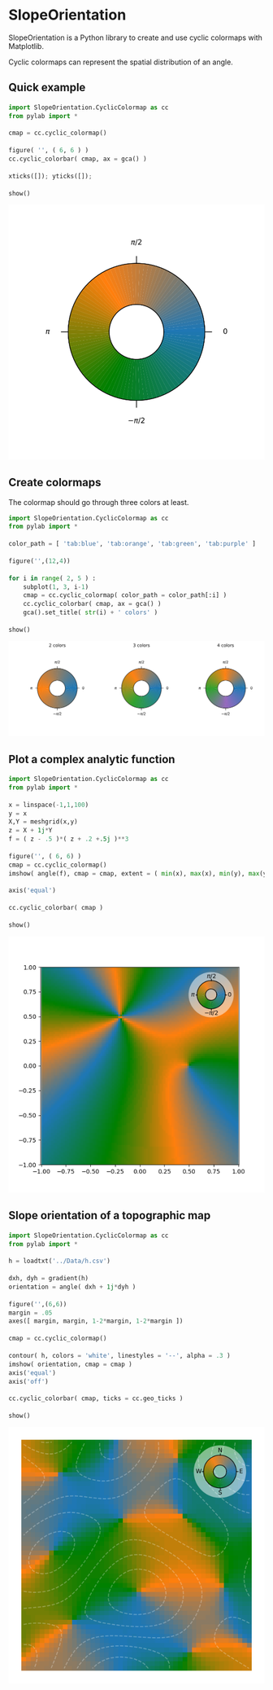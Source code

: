 # SlopeOrientation

SlopeOrientation is a Python library to create and use cyclic colormaps with Matplotlib.

Cyclic colormaps can represent the spatial distribution of an angle.

## Quick example

```python
import SlopeOrientation.CyclicColormap as cc
from pylab import *

cmap = cc.cyclic_colormap()

figure( '', ( 6, 6 ) )
cc.cyclic_colorbar( cmap, ax = gca() )

xticks([]); yticks([]);

show()
```
![Default colormap](./Figures/default_color_map.svg)

## Create colormaps

The colormap should go through three colors at least.

```python
import SlopeOrientation.CyclicColormap as cc
from pylab import *

color_path = [ 'tab:blue', 'tab:orange', 'tab:green', 'tab:purple' ]

figure('',(12,4))

for i in range( 2, 5 ) :
    subplot(1, 3, i-1)
    cmap = cc.cyclic_colormap( color_path = color_path[:i] )
    cc.cyclic_colorbar( cmap, ax = gca() )
    gca().set_title( str(i) + ' colors' )

show()
```
![Three colormaps](./Figures/three_color_maps.svg)

## Plot a complex analytic function

```python
import SlopeOrientation.CyclicColormap as cc
from pylab import *

x = linspace(-1,1,100)
y = x
X,Y = meshgrid(x,y)
z = X + 1j*Y
f = ( z - .5 )*( z + .2 +.5j )**3

figure('', ( 6, 6) )
cmap = cc.cyclic_colormap()
imshow( angle(f), cmap = cmap, extent = ( min(x), max(x), min(y), max(y)) )

axis('equal')

cc.cyclic_colorbar( cmap )

show()
```
![Analytic function](./Figures/analytic_function.png)

## Slope orientation of a topographic map

```python
import SlopeOrientation.CyclicColormap as cc
from pylab import *

h = loadtxt('../Data/h.csv')

dxh, dyh = gradient(h)
orientation = angle( dxh + 1j*dyh )

figure('',(6,6))
margin = .05
axes([ margin, margin, 1-2*margin, 1-2*margin ])

cmap = cc.cyclic_colormap()

contour( h, colors = 'white', linestyles = '--', alpha = .3 )
imshow( orientation, cmap = cmap )
axis('equal')
axis('off')

cc.cyclic_colorbar( cmap, ticks = cc.geo_ticks )

show()
```
![Slope orientation](./Figures/slope_orientation_map.png)


